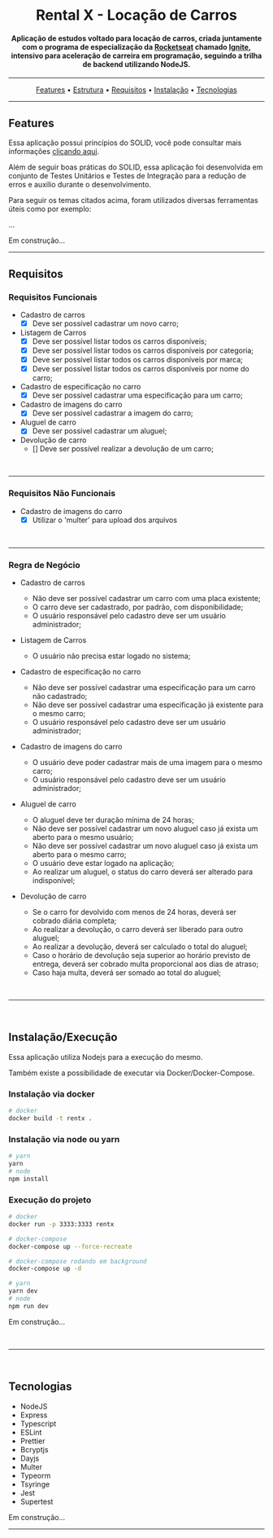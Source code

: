 <h1 align="center">
  <br>
  Rental X - Locação de Carros
  <br>
</h1>

<h4 align="center">Aplicação de estudos voltado para locação de carros, criada juntamente com o programa de especialização da <a href="https://www.rocketseat.com.br/" target="_blank">Rocketseat</a> chamado <a href="https://www.rocketseat.com.br/ignite">Ignite</a>, intensivo para aceleração de carreira em programação, seguindo a trilha de backend utilizando NodeJS.</h4>

<hr>

<p align="center">
  <a href="#features">Features</a> •
  <a href="#estrutura">Estrutura</a> •
  <a href="#requisitos">Requisitos</a> •
  <a href="#instalação">Instalação</a> •
  <a href="#tecnologias">Tecnologias</a>
</p>

<hr>

## Features
Essa aplicação possui princípios do SOLID, você pode consultar mais informações [clicando aqui]("https://medium.com/backticks-tildes/the-s-o-l-i-d-principles-in-pictures-b34ce2f1e898").

Além de seguir boas práticas do SOLID, essa aplicação foi desenvolvida em conjunto de Testes Unitários e Testes de Integração para a redução de erros e auxilio durante o desenvolvimento.


Para seguir os temas citados acima, foram utilizados diversas ferramentas úteis como por exemplo:

...

Em construção...
<hr>

## Requisitos
### Requisitos Funcionais
- Cadastro de carros
  - [X] Deve ser possível cadastrar um novo carro;

- Listagem de Carros
  - [X] Deve ser possível listar todos os carros disponíveis;
  - [X] Deve ser possível listar todos os carros disponíveis por categoria;
  - [X] Deve ser possível listar todos os carros disponíveis por marca;
  - [X] Deve ser possível listar todos os carros disponíveis por nome do carro;

- Cadastro de especificação no carro
  - [X] Deve ser possível cadastrar uma especificação para um carro;

- Cadastro de imagens do carro
  - [X] Deve ser possível cadastrar a imagem do carro;

- Aluguel de carro
  - [X] Deve ser possível cadastrar um aluguel;

- Devolução de carro
  - [] Deve ser possível realizar a devolução de um carro;

<br>
<hr>

### Requisitos Não Funcionais
- Cadastro de imagens do carro
  - [X] Utilizar o 'multer' para upload dos arquivos
<br>
<hr>

### Regra de Negócio
- Cadastro de carros
  - Não deve ser possível cadastrar um carro com uma placa existente;
  - O carro deve ser cadastrado, por padrão, com disponibilidade;
  - O usuário responsável pelo cadastro deve ser um usuário administrador;

- Listagem de Carros
  - O usuário não precisa estar logado no sistema;

- Cadastro de especificação no carro
  - Não deve ser possível cadastrar uma especificação para um carro não cadastrado;
  - Não deve ser possível cadastrar uma especificação já existente para o mesmo carro;
  - O usuário responsável pelo cadastro deve ser um usuário administrador;

- Cadastro de imagens do carro
  - O usuário deve poder cadastrar mais de uma imagem para o mesmo carro;
  - O usuário responsável pelo cadastro deve ser um usuário administrador;

- Aluguel de carro
  - O aluguel deve ter duração mínima de 24 horas;
  - Não deve ser possível cadastrar um novo aluguel caso já exista um aberto para o mesmo usuário;
  - Não deve ser possível cadastrar um novo aluguel caso já exista um aberto para o mesmo carro;
  - O usuário deve estar logado na aplicação;
  - Ao realizar um aluguel, o status do carro deverá ser alterado para indisponível;

- Devolução de carro
  - Se o carro for devolvido com menos de 24 horas, deverá ser cobrado diária completa;
  - Ao realizar a devolução, o carro deverá ser liberado para outro aluguel;
  - Ao realizar a devolução, deverá ser calculado o total do aluguel;
  - Caso o horário de devolução seja superior ao horário previsto de entrega, deverá ser cobrado multa proporcional aos dias de atraso;
  - Caso haja multa, deverá ser somado ao total do aluguel;
<br>
<hr>
<br>

## Instalação/Execução
Essa aplicação utiliza Nodejs para a execução do mesmo.

Também existe a possibilidade de executar via Docker/Docker-Compose.

### Instalação via docker

```bash
# docker
docker build -t rentx .
```

### Instalação via node ou yarn
```bash
# yarn
yarn
# node
npm install
```

### Execução do projeto
```bash
# docker
docker run -p 3333:3333 rentx

# docker-compose
docker-compose up --force-recreate

# docker-compose rodando em background
docker-compose up -d

# yarn
yarn dev
# node
npm run dev
```

Em construção...

<br>
<hr>
<br>

## Tecnologias
- NodeJS
- Express
- Typescript
- ESLint
- Prettier
- Bcryptjs
- Dayjs
- Multer
- Typeorm
- Tsyringe
- Jest
- Supertest

Em construção...
<br>
<hr>
<br>
